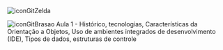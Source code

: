 ![iconGitZelda](https://github.com/user-attachments/assets/fe910872-3a94-49a3-9e14-d62ed74a0692)

![iconGitBrasao](https://github.com/user-attachments/assets/bb2a1451-7913-45a2-af04-19b92056d76f) Aula 1 - Histórico, tecnologias, Características da Orientação a Objetos, Uso de ambientes integrados de desenvolvimento (IDE), Tipos de dados, estruturas de controle
